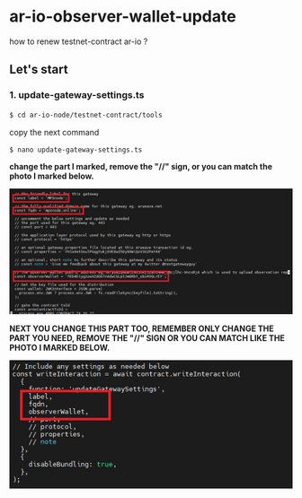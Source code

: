 # ar-io-observer-wallet-update
how to renew testnet-contract ar-io ?


## Let's start
### 1. update-gateway-settings.ts

```bash
$ cd ar-io-node/testnet-contract/tools
```
copy the next command

```bash
$ nano update-gateway-settings.ts
```
**change the part I marked, remove the "//" sign, or you can match the photo I marked below.**

<img src="images/1.jpg">

**NEXT YOU CHANGE THIS PART TOO, REMEMBER ONLY CHANGE THE PART YOU NEED, REMOVE THE "//" SIGN OR YOU CAN MATCH LIKE THE PHOTO I MARKED BELOW.**

<img src="images/2.jpg">


